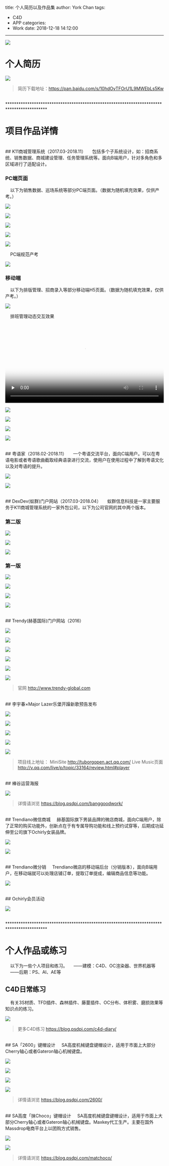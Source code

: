 title: 个人简历以及作品集
author: York Chan
tags: 
  - C4D
  - APP
categories: 
  - Work
date: 2018-12-18 14:12:00
---
![](http://image.psdpi.com/image/resume/resume/p1.jpg)

<!-- less -->


# 个人简历

![](http://image.psdpi.com/image/resume/resume/all.jpg)

> 简历下载地址：https://pan.baidu.com/s/10hdOvTFOrU1L9MWEbLs5Kw

<br />
******************************************************************************************     
<br />

# 项目作品详情

<br />
## K11商城管理系统（2017.03-2018.11）
&nbsp;&nbsp;&nbsp;&nbsp;包括多个子系统设计，如：招商系统、销售数据、商城建设管理、任务管理系统等。面向B端用户，针对多角色和多区域进行了适配设计。

### PC端页面

&nbsp;&nbsp;&nbsp;&nbsp;以下为销售数据、巡场系统等部分PC端页面。（数据为随机填充效果，仅供产考。）

![](http://image.psdpi.com/image/resume/k11/%E9%94%80%E5%94%AE%E6%95%B0%E6%8D%AEDashboard%201440.jpg)

![](http://image.psdpi.com/image/resume/k11/PC%E5%B7%A1%E5%9C%BAdashboard%201440.jpg)

![](http://image.psdpi.com/image/resume/k11/%E7%BB%9F%E8%AE%A1%E6%A6%82%E8%A7%88%201440%205.jpg)

![](http://image.psdpi.com/image/resume/k11/%E6%8B%9B%E5%95%86%E7%AE%A1%E7%90%86%EF%BC%88%E5%8D%A1%E7%89%87%EF%BC%892.jpg)

![](http://image.psdpi.com/image/resume/k11/%E9%97%AE%E9%A2%98%E7%AE%A1%E7%90%86%20%20%E5%BC%B9%E7%AA%97%E6%90%9C%E7%B4%A2%20%E9%BB%98%E8%AE%A4%E7%8A%B6%E6%80%81.jpg)

&nbsp;&nbsp;&nbsp;&nbsp;PC端规范产考

![](http://image.psdpi.com/image/resume/k11/%E8%AE%BE%E8%AE%A1%E8%A7%84%E8%8C%83.jpg) 

### 移动端

&nbsp;&nbsp;&nbsp;&nbsp;以下为排版管理、招商录入等部分移动端H5页面。（数据为随机填充效果，仅供产考。）

![](http://image.psdpi.com/image/resume/k11/y1.jpg)

&nbsp;&nbsp;&nbsp;&nbsp;排班管理动态交互效果

<video style="width:100%;" id="video" controls="" preload="none" poster="http://image.psdpi.com/image/resume/k11/%E6%8E%92%E7%8F%AD%E7%A7%BB%E5%8A%A8%E7%AB%AF%E5%8A%A8%E6%95%88.jpg">
	<source style="width:100%;" id="mp4" src="http://image.psdpi.com/video/k11/%E6%8E%92%E7%8F%AD%E7%A7%BB%E5%8A%A8%E7%AB%AF%E5%8A%A8%E6%95%883.mp4" type="video/mp4">
</video>

![](http://image.psdpi.com/image/resume/k11/y2.jpg)

![](http://image.psdpi.com/image/resume/k11/y3.jpg)

![](http://image.psdpi.com/image/resume/k11/y4.jpg)

![](http://image.psdpi.com/image/resume/k11/y5.jpg)

<br />
## 粤语家（2018.02-2018.11）
&nbsp;&nbsp;&nbsp;&nbsp;一个粤语交流平台，面向C端用户。可以在粤语电影或者粤语歌曲截取经典语录进行交流，使用户在使用过程中了解到粤语文化以及对粤语的提升。

![](http://image.psdpi.com/image/resume/yueyujia/yueyu1.jpg)

![](http://image.psdpi.com/image/resume/yueyujia/yueyu2.jpg)

<br />
## DexDev(蚁群)门户网站（2017.03-2018.04）
&nbsp;&nbsp;&nbsp;&nbsp;蚁群信息科技是一家主要服务于K11商城管理系统的一家外包公司，以下为公司官网的其中两个版本。

### 第二版

![](http://image.psdpi.com/image/resume/dexdev_v2/pc.jpg)

![](http://image.psdpi.com/image/resume/dexdev_v2/%E7%A7%BB%E5%8A%A8%E7%AB%AF.jpg)

![](http://image.psdpi.com/image/resume/dexdev_v2/%E7%A7%BB%E5%8A%A8%E7%AB%AFnav%E5%BC%B9%E7%AA%97.jpg)


### 第一版

![](http://image.psdpi.com/image/resume/dexdev/devdex_cover.png)

![](http://image.psdpi.com/image/resume/dexdev/pc_web_dexdev_v2.jpg)

![](http://image.psdpi.com/image/resume/dexdev/mb_web_dexdev_v2.jpg)

![](http://image.psdpi.com/image/resume/dexdev/mb_web_dexdev_nav_v2.jpg)

<br />
## Trendy(赫基国际)门户网站（2016）

![](http://image.psdpi.com/image/resume/trendy/1.jpg)

![](http://image.psdpi.com/image/resume/trendy/2.jpg)

![](http://image.psdpi.com/image/resume/trendy/2-1.jpg)

![](http://image.psdpi.com/image/resume/trendy/3.jpg)

![](http://image.psdpi.com/image/resume/trendy/4.jpg)

![](http://image.psdpi.com/image/resume/trendy/5.jpg)

> 官网 http://www.trendy-global.com

<br />
## 李宇春×Major Lazer乐堡开躁新歌预告发布

![](http://image.psdpi.com/image/resume/lebao/%E4%B9%90%E5%A0%A1%E6%9D%8E%E5%AE%87%E6%98%A5_%E8%85%BE%E8%AE%AF%E8%A7%86%E9%A2%91App_498%C3%97280.jpg)

![](http://image.psdpi.com/image/resume/lebao/m1.jpg)

![](http://image.psdpi.com/image/resume/lebao/m2.jpg)

![](http://image.psdpi.com/image/resume/lebao/m2-1.jpg)

![](http://image.psdpi.com/image/resume/lebao/m3.jpg)

> 项目线上地址：
> MiniSite http://tuborgopen.act.qq.com/
> Live Music页面 http://v.qq.com/live/p/topic/33164/review.html#player

<br />
## 棒谷运营海报

![](http://image.psdpi.com/image/resume/banggood/y1.jpg) 

> 详情请浏览 https://blog.psdpi.com/banggoodwork/

<br />
## Trendiano微信商城
&nbsp;&nbsp;&nbsp;&nbsp;赫基国际旗下男装品牌的微店商城，面向C端用户，除了正常的购买功能外，创新点在于有专属导购功能和线上预约试穿等，后期成功延伸至公司旗下Ochirly女装品牌。

![](http://image.psdpi.com/image/resume/trendy/v2_1_800.jpg) 

![](http://image.psdpi.com/image/resume/trendy/v2_2_800.jpg) 

<br />
## Trendiano微分销
&nbsp;&nbsp;&nbsp;&nbsp;Trendiano微店的移动端后台（分销版本），面向B端用户，在移动端就可以处理店铺订单，提取订单提成，编辑商品信息等功能。

![](http://image.psdpi.com/image/resume/trendy/v2_W1_800.jpg) 

<br />
## Ochirly会员活动

![](http://image.psdpi.com/image/resume/trendy/v2_O3_800.jpg) 

<br />
******************************************************************************************     
<br />

# 个人作品或练习
&nbsp;&nbsp;&nbsp;&nbsp;以下为一些个人项目和练习。
&nbsp;&nbsp;&nbsp;&nbsp;——建模：C4D、OC渲染器、世界机器等
&nbsp;&nbsp;&nbsp;&nbsp;——后期：PS、AI、AE等
<br />

## C4D日常练习

&nbsp;&nbsp;&nbsp;&nbsp;有关3S材质、TFD插件、森林插件、藤蔓插件、OC分布、体积雾、磨损效果等知识点的练习。

![](http://image.psdpi.com/image/diary/cover.jpg)

> 更多C4D练习 https://blog.psdpi.com/c4d-diary/

<br />
## SA「2600」键帽设计
&nbsp;&nbsp;&nbsp;&nbsp;SA高度机械键盘键帽设计，适用于市面上大部分Cherry轴心或者Gateron轴心机械键盘。

![](http://image.psdpi.com/image/2600/SA%282600%29.gif)

![](http://image.psdpi.com/image/2600/apple60.jpg)

![](http://image.psdpi.com/image/2600/ca66_10.jpg)

![](http://image.psdpi.com/image/2600/ca66_11.jpg)

> 详情请浏览 https://blog.psdpi.com/2600/

<br />
## SA高度「抹Choco」键帽设计
&nbsp;&nbsp;&nbsp;&nbsp;SA高度机械键盘键帽设计，适用于市面上大部分Cherry轴心或者Gateron轴心机械键盘。Maxkey代工生产。主要在国外Massdrop电商平台上以团购方式销售。

![](http://image.psdpi.com/image/sa-mochoco/sa_mochoco_all.jpg)

![](http://image.psdpi.com/image/sa-mochoco/sa_mochoco_sa87_2.jpg)

> 详情请浏览 https://blog.psdpi.com/matchoco/


